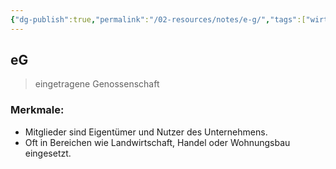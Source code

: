 ```yaml
---
{"dg-publish":true,"permalink":"/02-resources/notes/e-g/","tags":["wirtschaft/bwl"],"noteIcon":"","updated":"2025-09-27T01:32:43.000+02:00"}
---
```


## eG 
> eingetragene Genossenschaft

### Merkmale:
- Mitglieder sind Eigentümer und Nutzer des Unternehmens.
- Oft in Bereichen wie Landwirtschaft, Handel oder Wohnungsbau eingesetzt.